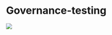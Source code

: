 # Governance-testing
<div>
   <a href="https://github.com/galeriandavid/data-governance/actions/workflows/test.yaml"><img src="https://github.com/galeriandavid/data-governance/actions/workflows/test.yaml/badge.svg"></a>
</div>